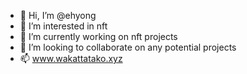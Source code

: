 - 👋 Hi, I’m @ehyong
- 👀 I’m interested in nft
- 🌱 I’m currently working on nft projects
- 💞️ I’m looking to collaborate on any potential projects
- 📫 www.wakattatako.xyz

<!---
ehyong8828/ehyong8828 is a ✨ special ✨ repository because its `README.md` (this file) appears on your GitHub profile.
You can click the Preview link to take a look at your changes.
--->
